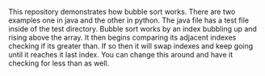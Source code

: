 This repository demonstrates how bubble sort works. 
There are two examples one in java and the other in python. 
The java file has a test file inside of the test directory.
Bubble sort works by an index bubbling up and rising above the array.
It then begins comparing its adjacent indexes checking if its greater than.
If so then it will swap indexes and keep going until it reaches it last index.
You can change this around and have it checking for less than as well.
